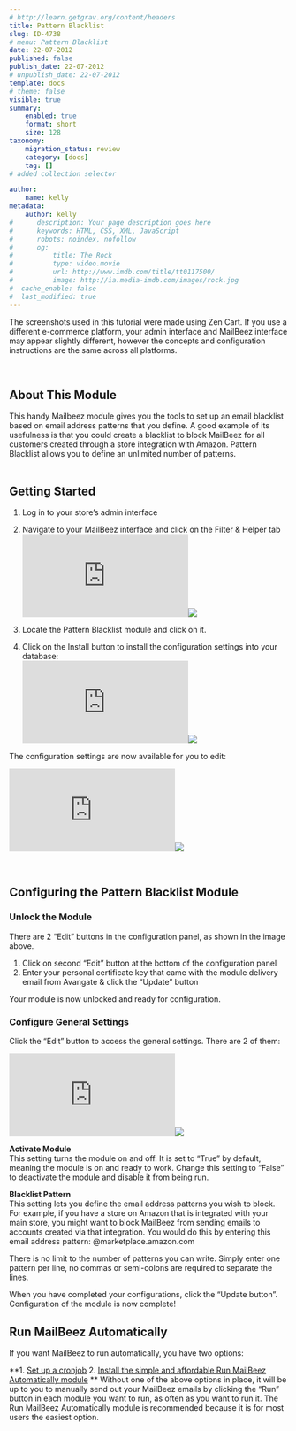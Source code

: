 ```yaml
---
# http://learn.getgrav.org/content/headers
title: Pattern Blacklist
slug: ID-4738
# menu: Pattern Blacklist
date: 22-07-2012
published: false
publish_date: 22-07-2012
# unpublish_date: 22-07-2012
template: docs
# theme: false
visible: true
summary:
    enabled: true
    format: short
    size: 128
taxonomy:
    migration_status: review
    category: [docs]
    tag: []
# added collection selector

author:
    name: kelly
metadata:
    author: kelly
#      description: Your page description goes here
#      keywords: HTML, CSS, XML, JavaScript
#      robots: noindex, nofollow
#      og:
#          title: The Rock
#          type: video.movie
#          url: http://www.imdb.com/title/tt0117500/
#          image: http://ia.media-imdb.com/images/rock.jpg
#  cache_enable: false
#  last_modified: true
---
```


The screenshots used in this tutorial were made using Zen Cart. If you use a different e-commerce platform, your admin interface and MailBeez interface may appear slightly different, however the concepts and configuration instructions are the same across all platforms.

 

## About This Module

This handy Mailbeez module gives you the tools to set up an email blacklist based on email address patterns that you define. A good example of its usefulness is that you could create a blacklist to block MailBeez for all customers created through a store integration with Amazon. Pattern Blacklist allows you to define an unlimited number of patterns.  
  

## Getting Started

1. Log in to your store’s admin interface
2. Navigate to your MailBeez interface and click on the Filter & Helper tab
[![](http://localhost/wordpress_mailbeez_EOL/wp-content/themes/awake/lib/scripts/timthumb/thumb.php?src=http://www.mailbeez.com/images/doc/common_images/filter_tab.png&w=270&h=85&zc=1&q=100 "Filter & Helper Tab")](http://www.mailbeez.com/images/doc/common_images/filter_tab.png "Filter & Helper Tab")![](http://localhost/wordpress_mailbeez_EOL/wp-content/themes/awake/images/shortcodes/image_shadow.png)

4. Locate the Pattern Blacklist module and click on it.
5. Click on the Install button to install the configuration settings into your database:  
[![](http://localhost/wordpress_mailbeez_EOL/wp-content/themes/awake/lib/scripts/timthumb/thumb.php?src=http://www.mailbeez.com/images/doc/filterbeez/filter_check_pattern_blacklist/pattern_blacklist_config1.png&w=175&h=81&zc=1&q=100 "Install Configuration Settings into your Database")](http://www.mailbeez.com/images/doc/filterbeez/filter_check_pattern_blacklist/pattern_blacklist_config1.png "Install Configuration Settings into your Database")![](http://localhost/wordpress_mailbeez_EOL/wp-content/themes/awake/images/shortcodes/image_shadow.png)

The configuration settings are now available for you to edit:

[![](http://localhost/wordpress_mailbeez_EOL/wp-content/themes/awake/lib/scripts/timthumb/thumb.php?src=http://www.mailbeez.com/images/doc/filterbeez/filter_check_pattern_blacklist/pattern_blacklist_config2.png&w=175&h=255&zc=1&q=100 "Pattern Blacklist Configuration Settings")](http://www.mailbeez.com/images/doc/filterbeez/filter_check_pattern_blacklist/pattern_blacklist_config2.png "Pattern Blacklist Configuration Settings")![](http://localhost/wordpress_mailbeez_EOL/wp-content/themes/awake/images/shortcodes/image_shadow.png)

 

## Configuring the Pattern Blacklist Module

### Unlock the Module

There are 2 “Edit” buttons in the configuration panel, as shown in the image above.

1. Click on second “Edit” button at the bottom of the configuration panel
2. Enter your personal certificate key that came with the module delivery email from Avangate & click the “Update” button

Your module is now unlocked and ready for configuration.

### Configure General Settings

Click the “Edit” button to access the general settings. There are 2 of them:

[![](http://localhost/wordpress_mailbeez_EOL/wp-content/themes/awake/lib/scripts/timthumb/thumb.php?src=http://www.mailbeez.com/images/doc/filterbeez/filter_check_pattern_blacklist/pattern_blacklist_config3.png&w=175&h=236&zc=1&q=100 "Pattern Blacklist General Settings")](http://www.mailbeez.com/images/doc/filterbeez/filter_check_pattern_blacklist/pattern_blacklist_config3.png "Pattern Blacklist General Settings")![](http://localhost/wordpress_mailbeez_EOL/wp-content/themes/awake/images/shortcodes/image_shadow.png)

**Activate Module**  
 This setting turns the module on and off. It is set to “True” by default, meaning the module is on and ready to work. Change this setting to “False” to deactivate the module and disable it from being run.

**Blacklist Pattern**  
 This setting lets you define the email address patterns you wish to block. For example, if you have a store on Amazon that is integrated with your main store, you might want to block MailBeez from sending emails to accounts created via that integration. You would do this by entering this email address pattern: @marketplace.amazon.com

There is no limit to the number of patterns you can write. Simply enter one pattern per line, no commas or semi-colons are required to separate the lines.

When you have completed your configurations, click the “Update button”. Configuration of the module is now complete!



## Run MailBeez Automatically

If you want MailBeez to run automatically, you have two options:

**1. [Set up a cronjob](/documentation/installation/config/advanced-configuration/)
2. [Install the simple and affordable Run MailBeez Automatically module](/documentation/configbeez/config_cron_simple/)
**
Without one of the above options in place, it will be up to you to manually send out your MailBeez emails by clicking the “Run” button in each module you want to run, as often as you want to run it. The Run MailBeez Automatically module is recommended because it is for most users the easiest option.
